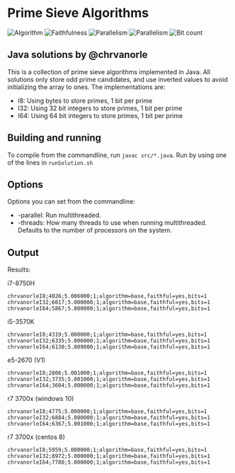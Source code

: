 # Prime Sieve Algorithms

![Algorithm](https://img.shields.io/badge/Algorithm-base-green)
![Faithfulness](https://img.shields.io/badge/Faithful-yes-green)
![Parallelism](https://img.shields.io/badge/Parallel-no-green)
![Parallelism](https://img.shields.io/badge/Parallel-yes-green)
![Bit count](https://img.shields.io/badge/Bits-1-green)

## Java solutions by @chrvanorle

This is a collection of prime sieve algorithms implemented in Java. All solutions only store odd prime candidates, and use inverted values to avoid initializing the array to ones. The implementations are:

* I8: Using bytes to store primes, 1 bit per prime
* I32: Using 32 bit integers to store primes, 1 bit per prime
* I64: Using 64 bit integers to store primes, 1 bit per prime

## Building and running

To compile from the commandline, run `javac src/*.java`. Run by using one of the lines in `runSolution.sh`

## Options

Options you can set from the commandline:

* -parallel: Run multithreaded.
* -threads: How many threads to use when running multithreaded. Defaults to the number of processors on the system.

## Output

Results:

i7-8750H
```
chrvanorleI8;4026;5.006000;1;algorithm=base,faithful=yes,bits=1
chrvanorleI32;6017;5.000000;1;algorithm=base,faithful=yes,bits=1
chrvanorleI64;5867;5.000000;1;algorithm=base,faithful=yes,bits=1
```

i5-3570K
```
chrvanorleI8;4319;5.000000;1;algorithm=base,faithful=yes,bits=1
chrvanorleI32;6335;5.006000;1;algorithm=base,faithful=yes,bits=1
chrvanorleI64;6130;5.009000;1;algorithm=base,faithful=yes,bits=1
```

e5-2670 (V1)
```
chrvanorleI8;2806;5.001000;1;algorithm=base,faithful=yes,bits=1
chrvanorleI32;3735;5.001000;1;algorithm=base,faithful=yes,bits=1
chrvanorleI64;3604;5.000000;1;algorithm=base,faithful=yes,bits=1
```

r7 3700x (windows 10)
```
chrvanorleI8;4775;5.000000;1;algorithm=base,faithful=yes,bits=1
chrvanorleI32;6884;5.000000;1;algorithm=base,faithful=yes,bits=1
chrvanorleI64;6367;5.001000;1;algorithm=base,faithful=yes,bits=1
```

r7 3700x (centos 8)
```
chrvanorleI8;5959;5.000000;1;algorithm=base,faithful=yes,bits=1
chrvanorleI32;8972;5.000000;1;algorithm=base,faithful=yes,bits=1
chrvanorleI64;7788;5.000000;1;algorithm=base,faithful=yes,bits=1
```